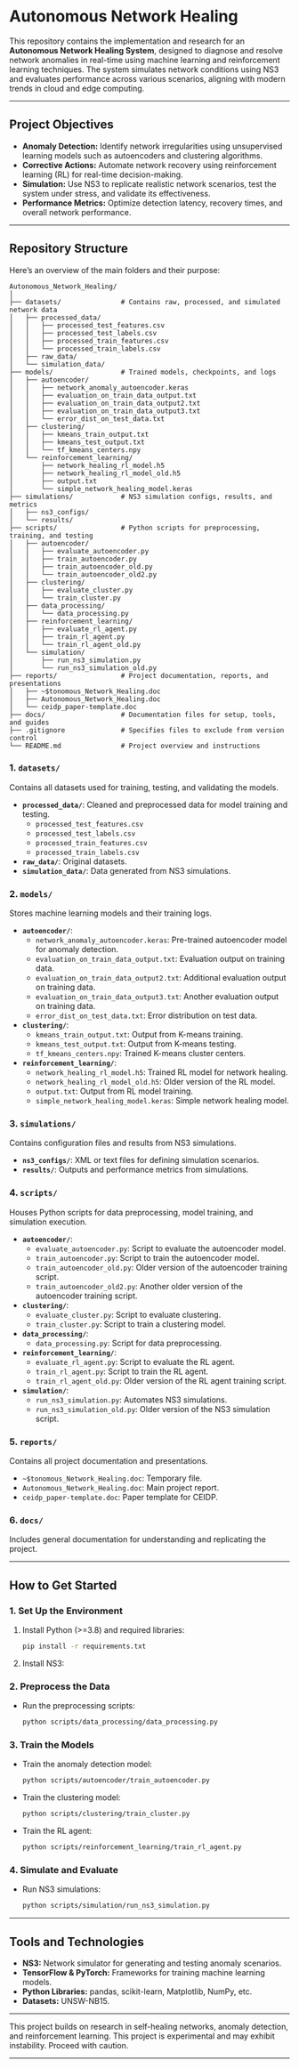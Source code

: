 # **Autonomous Network Healing**
This repository contains the implementation and research for an **Autonomous Network Healing System**, designed to diagnose and resolve network anomalies in real-time using machine learning and reinforcement learning techniques. The system simulates network conditions using NS3 and evaluates performance across various scenarios, aligning with modern trends in cloud and edge computing.

---

## **Project Objectives**
- **Anomaly Detection:** Identify network irregularities using unsupervised learning models such as autoencoders and clustering algorithms.
- **Corrective Actions:** Automate network recovery using reinforcement learning (RL) for real-time decision-making.
- **Simulation:** Use NS3 to replicate realistic network scenarios, test the system under stress, and validate its effectiveness.
- **Performance Metrics:** Optimize detection latency, recovery times, and overall network performance.

---

## **Repository Structure**
Here’s an overview of the main folders and their purpose:

```plaintext
Autonomous_Network_Healing/
│
├── datasets/               # Contains raw, processed, and simulated network data
│   ├── processed_data/
│   │   ├── processed_test_features.csv
│   │   ├── processed_test_labels.csv
│   │   ├── processed_train_features.csv
│   │   └── processed_train_labels.csv
│   ├── raw_data/
│   └── simulation_data/
├── models/                 # Trained models, checkpoints, and logs
│   ├── autoencoder/
│   │   ├── network_anomaly_autoencoder.keras
│   │   ├── evaluation_on_train_data_output.txt
│   │   ├── evaluation_on_train_data_output2.txt
│   │   ├── evaluation_on_train_data_output3.txt
│   │   └── error_dist_on_test_data.txt
│   ├── clustering/
│   │   ├── kmeans_train_output.txt
│   │   ├── kmeans_test_output.txt
│   │   └── tf_kmeans_centers.npy
│   └── reinforcement_learning/
│       ├── network_healing_rl_model.h5
│       ├── network_healing_rl_model_old.h5
│       ├── output.txt
│       └── simple_network_healing_model.keras
├── simulations/            # NS3 simulation configs, results, and metrics
│   ├── ns3_configs/
│   └── results/
├── scripts/                # Python scripts for preprocessing, training, and testing
│   ├── autoencoder/
│   │   ├── evaluate_autoencoder.py
│   │   ├── train_autoencoder.py
│   │   ├── train_autoencoder_old.py
│   │   └── train_autoencoder_old2.py
│   ├── clustering/
│   │   ├── evaluate_cluster.py
│   │   └── train_cluster.py
│   ├── data_processing/
│   │   └── data_processing.py
│   ├── reinforcement_learning/
│   │   ├── evaluate_rl_agent.py
│   │   ├── train_rl_agent.py
│   │   └── train_rl_agent_old.py
│   └── simulation/
│       ├── run_ns3_simulation.py
│       └── run_ns3_simulation_old.py
├── reports/                # Project documentation, reports, and presentations
│   ├── ~$tonomous_Network_Healing.doc
│   ├── Autonomous_Network_Healing.doc
│   └── ceidp_paper-template.doc
├── docs/                   # Documentation files for setup, tools, and guides
├── .gitignore              # Specifies files to exclude from version control
└── README.md               # Project overview and instructions
```

### **1. `datasets/`**
Contains all datasets used for training, testing, and validating the models.
- **`processed_data/`**: Cleaned and preprocessed data for model training and testing.
  - `processed_test_features.csv`
  - `processed_test_labels.csv`
  - `processed_train_features.csv`
  - `processed_train_labels.csv`
- **`raw_data/`**: Original datasets.
- **`simulation_data/`**: Data generated from NS3 simulations.

### **2. `models/`**
Stores machine learning models and their training logs.
- **`autoencoder/`**:
  - `network_anomaly_autoencoder.keras`: Pre-trained autoencoder model for anomaly detection.
  - `evaluation_on_train_data_output.txt`: Evaluation output on training data.
  - `evaluation_on_train_data_output2.txt`: Additional evaluation output on training data.
  - `evaluation_on_train_data_output3.txt`: Another evaluation output on training data.
  - `error_dist_on_test_data.txt`: Error distribution on test data.
- **`clustering/`**:
  - `kmeans_train_output.txt`: Output from K-means training.
  - `kmeans_test_output.txt`: Output from K-means testing.
  - `tf_kmeans_centers.npy`: Trained K-means cluster centers.
- **`reinforcement_learning/`**:
  - `network_healing_rl_model.h5`: Trained RL model for network healing.
  - `network_healing_rl_model_old.h5`: Older version of the RL model.
  - `output.txt`: Output from RL model training.
  - `simple_network_healing_model.keras`: Simple network healing model.

### **3. `simulations/`**
Contains configuration files and results from NS3 simulations.
- **`ns3_configs/`**: XML or text files for defining simulation scenarios.
- **`results/`**: Outputs and performance metrics from simulations.

### **4. `scripts/`**
Houses Python scripts for data preprocessing, model training, and simulation execution.
- **`autoencoder/`**:
  - `evaluate_autoencoder.py`: Script to evaluate the autoencoder model.
  - `train_autoencoder.py`: Script to train the autoencoder model.
  - `train_autoencoder_old.py`: Older version of the autoencoder training script.
  - `train_autoencoder_old2.py`: Another older version of the autoencoder training script.
- **`clustering/`**:
  - `evaluate_cluster.py`: Script to evaluate clustering.
  - `train_cluster.py`: Script to train a clustering model.
- **`data_processing/`**:
  - `data_processing.py`: Script for data preprocessing.
- **`reinforcement_learning/`**:
  - `evaluate_rl_agent.py`: Script to evaluate the RL agent.
  - `train_rl_agent.py`: Script to train the RL agent.
  - `train_rl_agent_old.py`: Older version of the RL agent training script.
- **`simulation/`**:
  - `run_ns3_simulation.py`: Automates NS3 simulations.
  - `run_ns3_simulation_old.py`: Older version of the NS3 simulation script.

### **5. `reports/`**
Contains all project documentation and presentations.
- `~$tonomous_Network_Healing.doc`: Temporary file.
- `Autonomous_Network_Healing.doc`: Main project report.
- `ceidp_paper-template.doc`: Paper template for CEIDP.

### **6. `docs/`**
Includes general documentation for understanding and replicating the project.

---

## **How to Get Started**

### **1. Set Up the Environment**
1. Install Python (>=3.8) and required libraries:
   ```bash
   pip install -r requirements.txt
   ```
2. Install NS3:

### **2. Preprocess the Data**
- Run the preprocessing scripts:
  ```bash
  python scripts/data_processing/data_processing.py
  ```

### **3. Train the Models**
- Train the anomaly detection model:
  ```bash
  python scripts/autoencoder/train_autoencoder.py
  ```
- Train the clustering model:
  ```bash
  python scripts/clustering/train_cluster.py
  ```
- Train the RL agent:
  ```bash
  python scripts/reinforcement_learning/train_rl_agent.py
  ```

### **4. Simulate and Evaluate**
- Run NS3 simulations:
  ```bash
  python scripts/simulation/run_ns3_simulation.py
  ```
---

## **Tools and Technologies**
- **NS3:** Network simulator for generating and testing anomaly scenarios.
- **TensorFlow & PyTorch:** Frameworks for training machine learning models.
- **Python Libraries:** pandas, scikit-learn, Matplotlib, NumPy, etc.
- **Datasets:** UNSW-NB15.

---

This project builds on research in self-healing networks, anomaly detection, and reinforcement learning. This project is experimental and may exhibit instability. Proceed with caution.

---